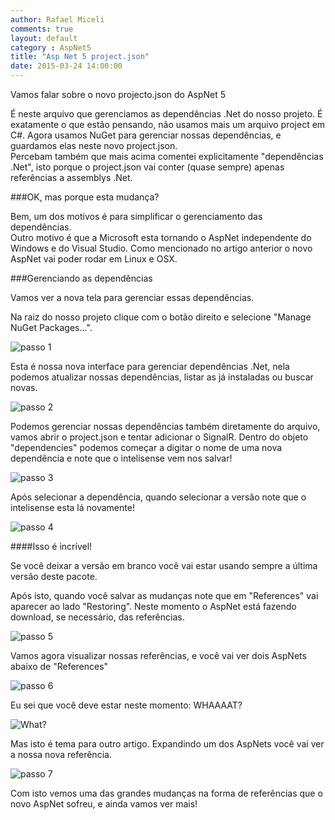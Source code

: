 ```yaml
---
author: Rafael Miceli
comments: true
layout: default
category : AspNet5
title: "Asp Net 5 project.json"
date: 2015-03-24 14:00:00
---
```



Vamos falar sobre o novo projecto.json do AspNet 5 
 
É neste arquivo que gerenciamos as dependências .Net do nosso projeto. É exatamente o que estão pensando, não usamos mais um arquivo project em C#. Agora usamos NuGet para gerenciar nossas dependências, e guardamos elas neste novo project.json.  
Percebam também que mais acima comentei explicitamente "dependências .Net", isto porque o project.json vai conter (quase sempre) apenas referências a assemblys .Net. 
 
###OK, mas porque esta mudança? 
 
Bem, um dos motivos é para simplificar o gerenciamento das dependências.  
Outro motivo é que a Microsoft esta tornando o AspNet independente do Windows e do Visual Studio. Como mencionado no artigo anterior o novo AspNet vai poder rodar em Linux e OSX. 
 
###Gerenciando as dependências  
 
Vamos ver a nova tela para gerenciar essas dependências. 
 
Na raiz do nosso projeto clique com o botão direito e selecione "Manage NuGet  Packages...". 
 
![passo 1](http://rafael-miceli.com.br/ico/AspNet5-project-json/passo1.png)
 
Esta é nossa nova interface para gerenciar dependências .Net, nela podemos atualizar nossas dependências, listar as já instaladas ou buscar novas. 
 
![passo 2](http://rafael-miceli.com.br/ico/AspNet5-project-json/passo2.png)
 
Podemos gerenciar nossas dependências também diretamente do arquivo, vamos abrir o project.json e tentar adicionar o SignalR. 
Dentro do objeto "dependencies" podemos começar a digitar o nome de uma nova dependência e note que o intelisense vem nos salvar!  
 
![passo 3](http://rafael-miceli.com.br/ico/AspNet5-project-json/passo3.png) 
 
Após selecionar a dependência, quando selecionar a versão note que o intelisense esta lá novamente! 
 
![passo 4](http://rafael-miceli.com.br/ico/AspNet5-project-json/passo4.png)
 
####Isso é incrível!  
 
Se você deixar a versão em branco você vai estar usando sempre a última versão deste pacote. 
 
Após isto, quando você salvar as mudanças note que em "References" vai aparecer ao lado "Restoring". 
Neste momento o AspNet está fazendo download, se necessário, das referências. 
 
![passo 5](http://rafael-miceli.com.br/ico/AspNet5-project-json/passo5.png)
 
Vamos agora visualizar nossas referências, e você vai ver dois AspNets abaixo de "References" 
 
![passo 6](http://rafael-miceli.com.br/ico/AspNet5-project-json/passo6.png)
 
Eu sei que você deve estar neste momento: WHAAAAT? 
 
![What?](http://rafael-miceli.com.br/ico/AspNet5-project-json/catwhat.jpg)
 
Mas isto é tema para outro artigo. Expandindo um dos AspNets você vai ver a nossa nova referência. 
 
![passo 7](http://rafael-miceli.com.br/ico/AspNet5-project-json/passo7.png)
 
Com isto vemos uma das grandes mudanças na forma de referências que o novo AspNet sofreu, e ainda vamos ver mais! 







